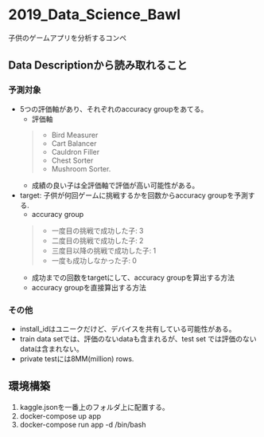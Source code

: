 # 2019_Data_Science_Bawl
子供のゲームアプリを分析するコンペ

## Data Descriptionから読み取れること
### 予測対象
- 5つの評価軸があり、それぞれのaccuracy groupをあてる。
  - 評価軸
  > - Bird Measurer
  > - Cart Balancer
  > - Cauldron Filler
  > - Chest Sorter
  > - Mushroom Sorter.
  - 成績の良い子は全評価軸で評価が高い可能性がある。
- target: 子供が何回ゲームに挑戦するかを回数からaccuracy groupを予測する.
  - accuracy group
  > - 一度目の挑戦で成功した子: 3
  > - 二度目の挑戦で成功した子: 2
  > - 三度目以降の挑戦で成功した子: 1
  > - 一度も成功しなかった子: 0
  - 成功までの回数をtargetにして、accuracy groupを算出する方法
  - accuracy groupを直接算出する方法
### その他
- install_idはユニークだけど、デバイスを共有している可能性がある。
- train data setでは、評価のないdataも含まれるが、test set では評価のないdataは含まれない。
- private testには8MM(million) rows.

## 環境構築
1. kaggle.jsonを一番上のフォルダ上に配置する。
2. docker-compose up app
3. docker-compose run app -d /bin/bash
